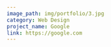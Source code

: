 ```yaml
---
image_path: img/portfolio/3.jpg
category: Web Design
project_name: Google
link: https://google.com
---
```

